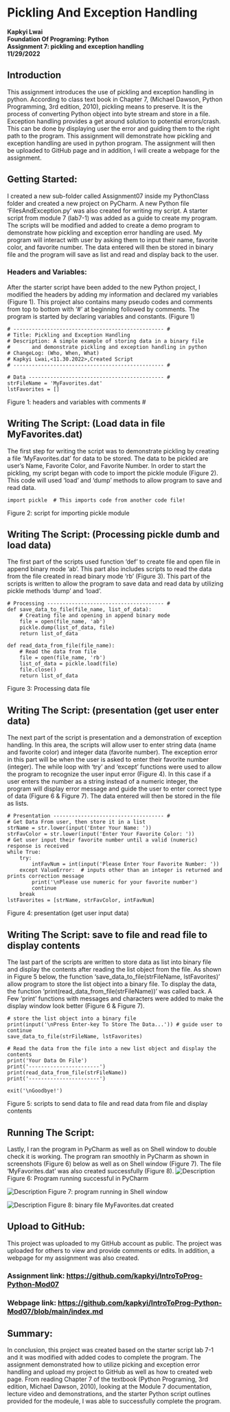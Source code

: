 # Pickling And Exception Handling
**Kapkyi Lwai**  
**Foundation Of Programing: Python**  
**Assignment 7: pickling and exception handling**  
**11/29/2022**      
## Introduction 
This assignment introduces the use of pickling and exception handling in python.  According to class text book in Chapter 7, (Michael Dawson, Python Programming, 3rd edition, 2010), pickling means to preserve. It is the process of converting Python object into byte stream and store in a file. Exception handling provides a get around solution to potential errors/crash. This can be done by displaying user the error and guiding them to the right path to the program. This assignment will demonstrate how pickling and exception handling are used in python program. The assignment will then be uploaded to GitHub page and in addition, I will create a webpage for the assignment. 
## Getting Started: 
I created a new sub-folder called Assignment07 inside my PythonClass folder and created a new project on PyCharm. A new Python file ‘FilesAndException.py’ was also created for writing my script. A starter script from module 7 (lab7-1) was added as a guide to create my program. The scripts will be modified and added to create a demo program to demonstrate how pickling and exception error handling are used. My program will interact with user by asking them to input their name, favorite color, and favorite number. The data entered will then be stored in binary file and the program will save as list and read and display back to the user. 
### Headers and Variables: 
After the starter script have been added to the new Python project, I modified the headers by adding my information and declared my variables (Figure 1).  This project also contains many pseudo codes and comments from top to bottom with ‘#’ at beginning followed by comments.  The program is started by declaring variables and constants. (Figure 1)
```
# ------------------------------------------------- #
# Title: Pickling and Exception Handling
# Description: A simple example of storing data in a binary file
#       and demonstrate pickling and exception handling in python
# ChangeLog: (Who, When, What)
# Kapkyi Lwai,<11.30.2022>,Created Script
# ------------------------------------------------- #

# Data -------------------------------------------- #
strFileName = 'MyFavorites.dat'
lstFavorites = []
```
Figure 1: headers and variables with comments #
## Writing The Script: (Load data in file MyFavorites.dat)
The first step for writing the script was to demonstrate pickling by creating a file ‘MyFavorites.dat’ for data to be stored. The data to be pickled are user’s Name, Favorite Color, and Favorite Number. In order to start the pickling, my script began with code to import the pickle module (Figure 2). This code will used ‘load’ and ‘dump’ methods to allow program to save and read data. 
```
import pickle  # This imports code from another code file!
```
Figure 2: script for importing pickle module 
## Writing The Script: (Processing pickle dumb and load data) 
The first part of the scripts used function ‘def’ to create file and open file in append binary mode ‘ab’. This part also includes scripts to read the data from the file created in read binary mode ‘rb’ (Figure 3). This part of the scripts is written to allow the program to save data and read data by utilizing pickle methods ‘dump’ and ‘load’. 
```
# Processing -------------------------------------- #
def save_data_to_file(file_name, list_of_data):
    # Creating file and opening in append binary mode
    file = open(file_name, 'ab')
    pickle.dump(list_of_data, file)
    return list_of_data

def read_data_from_file(file_name):
    # Read the data from file
    file = open(file_name, 'rb')
    list_of_data = pickle.load(file)
    file.close()
    return list_of_data
```
Figure 3: Processing data file 

## Writing The Script: (presentation (get user enter data)
The next part of the script is presentation and a demonstration of exception handling. In this area, the scripts will allow user to enter string data (name and favorite color) and integer data (favorite number). The exception error in this part will be when the user is asked to enter their favorite number (integer). The while loop with ‘try’ and ‘except’ functions were used to allow the program to recognize the user input error (Figure 4). In this case if a user enters the number as a string instead of a numeric integer, the program will display error message and guide the user to enter correct type of data (Figure 6 & Figure 7).  The data entered will then be stored in the file as lists. 
```
# Presentation ------------------------------------ #
# Get Data From user, then store it in a list
strName = str.lower(input('Enter Your Name: '))
strFavColor = str.lower(input('Enter Your Favorite Color: '))
# Get user input their favorite number until a valid (numeric) response is received
while True:
    try:
        intFavNum = int(input('Please Enter Your Favorite Number: '))
    except ValueError:  # inputs other than an integer is returned and prints correction message
        print('\nPlease use numeric for your favorite number')
        continue
    break
lstFavorites = [strName, strFavColor, intFavNum]
```
Figure 4: presentation (get user input data)

## Writing The Script: save to file and read file to display contents 
The last part of the scripts are written to store data as list into binary file and display the contents after reading the list object from the file. As shown in Figure 5 below, the function ‘save_data_to_file(strFileName, lstFavorites)’ allow program to store the list object into a binary file. To display the data, the function ‘print(read_data_from_file(strFileName))’ was called back.  A Few ‘print’ functions with messages and characters were added to make the display window look better (Figure 6 & Figure 7). 
```
# store the list object into a binary file
print(input('\nPress Enter-key To Store The Data...')) # guide user to continue
save_data_to_file(strFileName, lstFavorites)

# Read the data from the file into a new list object and display the contents
print('Your Data On File')
print('-----------------------')
print(read_data_from_file(strFileName))
print('-----------------------')

exit('\nGoodbye!')
```
Figure 5: scripts to send data to file and read data from file and display contents

## Running The Script: 
Lastly, I ran the program in PyCharm as well as on Shell window to double check it is working. The program ran smoothly in PyCharm as shown in screenshots (Figure 6) below as well as on Shell window (Figure 7). The file ‘MyFavorites.dat’ was also created successfully (Figure 8).
![Description](https://github.com/kapkyi/IntroToProg-Python-Mod07/blob/main/Screen%20Shot%2006.png)
Figure 6: Program running successful in PyCharm

![Description](https://github.com/kapkyi/IntroToProg-Python-Mod07/blob/main/Screen%20Shot%2007.png)
Figure 7: program running in Shell window

![Description](https://github.com/kapkyi/IntroToProg-Python-Mod07/blob/main/Screen%20Shot%2008.png)
Figure 8: binary file MyFavorites.dat created 

## Upload to GitHub: 
This project was uploaded to my GitHub account as public. The project was uploaded for others to view and provide comments or edits. In addition, a webpage for my assignment was also created.

### Assignment link: https://github.com/kapkyi/IntroToProg-Python-Mod07 
### Webpage link: https://github.com/kapkyi/IntroToProg-Python-Mod07/blob/main/index.md


## Summary: 
In conclusion, this project was created based on the starter script lab 7-1 and it was modified with added codes to complete the program. The assignment demonstrated how to utilize picking and exception error handling and upload my project to GitHub as well as how to created web page. From reading Chapter 7 of the textbook (Python Programing, 3rd edition, Michael Dawson, 2010), looking at the Module 7 documentation, lecture video and demonstrations, and the starter Python script outlines provided for the modeule, I was able to successfully complete the program. 
